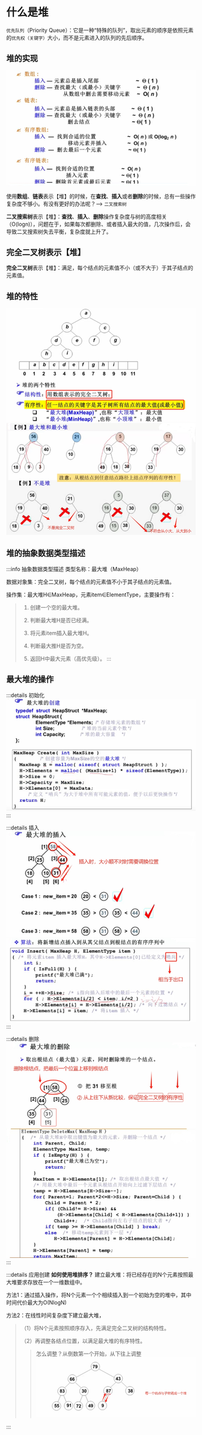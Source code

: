 # 什么是堆

`优先队列`（Priority Queue）：它是一种“特殊的队列”，取出元素的顺序是依照元素的`优先权（关键字）`大小，而不是元素进入的队列的先后顺序。


## 堆的实现

![图片](../images/data-structure_3-7_1.png)

使用**数组**、**链表**表示【堆】的时候，在**查找**、**插入**或者**删除**的时候，总有一些操作复杂度不够小。有没有更好的办法呢？--> `二叉搜索树`


**二叉搜索树**表示【堆】：**查找**、**插入**、**删除**操作复杂度与树的高度相关（O(logn)），问题在于，如果每次都删除、或者插入最大的值，几次操作后，会导致二叉搜索树失去平衡，复杂度就上升了。

## 完全二叉树表示【堆】
**完全二叉树**表示【堆】：满足，每个结点的元素值不小（或不大于）于其子结点的元素值。
## 堆的特性
![图片](../images/data-structure_3-7_2.png)
![图片](../images/data-structure_3-7_3.png)

## 堆的抽象数据类型描述

:::info 抽象数据类型描述
类型名称：最大堆（MaxHeap）

数据对象集：完全二叉树，每个结点的元素值不小于其子结点的元素值。

操作集：最大堆H∈MaxHeap，元素item∈ElementType，主要操作有：
> 1. 创建一个空的最大堆。
>
> 2. 判断最大堆H是否已经满。
>
> 3. 将元素item插入最大堆H。
>
> 4. 判断最大推H是否为空。
>
> 5. 返回H中最大元素（高优先级）。
:::

## 最大堆的操作

:::details 初始化
![图片](../images/data-structure_3-7_4.png)
:::

:::details 插入
![图片](../images/data-structure_3-7_5.png)
![图片](../images/data-structure_3-7_6.png)
:::

:::details 删除
![图片](../images/data-structure_3-7_7.png)
![图片](../images/data-structure_3-7_8.png)
:::

:::details 应用创建
**如何使用堆排序？**
建立最大堆：将已经存在的N个元素按照最大堆要求存放在一个一维数组中。

方法1：通过插入操作，将N个元素一个个相续插入到一个初始为空的堆中，其中时间代价最大为O(NlogN)

方法2：在线性时间复杂度下建立最大堆，
> （1）将N个元素按照顺序存入，先满足完全二叉树的结构特性。
>
> （2）再调整各结点位置，以满足最大堆的有序特性。
> > 怎么调整？从倒数第一个开始，从下往上调整
> > ![图片](../images/data-structure_3-7_9.png)

:::